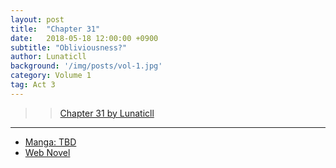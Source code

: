 ```yaml
---
layout: post
title:  "Chapter 31"
date:   2018-05-18 12:00:00 +0900
subtitle: "Obliviousness?"
author: Lunaticll
background: '/img/posts/vol-1.jpg'
category: Volume 1
tag: Act 3
---
```


>> [Chapter 31 by Lunaticll](https://www.wattpad.com/977195739-shi-ni-modori-subete-wo-sukuu-tame-ni-saikyou-he)

----

- [Manga: TBD][manga-link]
- [Web Novel][novel-link]

[manga-link]: https://mangadex.org/title/41744/shi-ni-modori-subete-wo-sukuu-tame-ni-saikyou-he-to-itaru
[novel-link]: https://ncode.syosetu.com/n0569es/31/